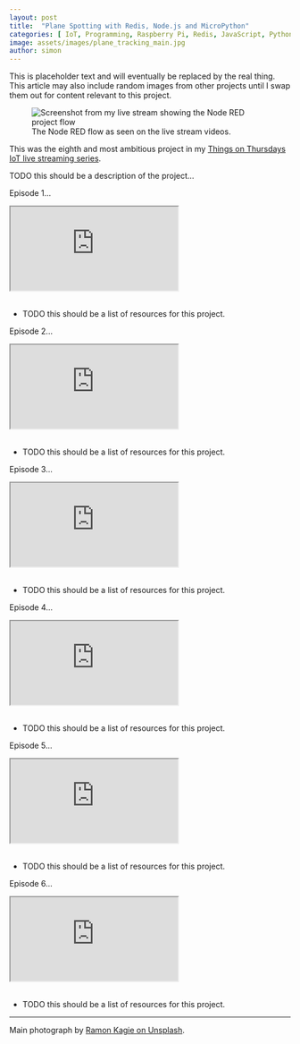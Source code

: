 ```yaml
---
layout: post
title:  "Plane Spotting with Redis, Node.js and MicroPython"
categories: [ IoT, Programming, Raspberry Pi, Redis, JavaScript, Python ]
image: assets/images/plane_tracking_main.jpg
author: simon
---
```

This is placeholder text and will eventually be replaced by the real thing.  This article may also include random images from other projects until I swap them out for content relevant to this project.

<figure class="figure">
  <img src="{{ site.baseurl }}/assets/images/node_red_redis_stream.png" class="figure-img img-fluid" alt="Screenshot from my live stream showing the Node RED project flow">
  <figcaption class="figure-caption text-center">The Node RED flow as seen on the live stream videos.</figcaption>
</figure>

This was the eighth and most ambitious project in my [Things on Thursdays IoT live streaming series](/things-on-thursdays-livestreams/).  

TODO this should be a description of the project...

Episode 1...

<div class="embed-responsive embed-responsive-16by9">
  <iframe class="embed-responsive-item" src="https://www.youtube.com/embed/NCvHfB7BhfQ?start=24" allowfullscreen></iframe>
</div><br/>

* TODO this should be a list of resources for this project.

Episode 2...

<div class="embed-responsive embed-responsive-16by9">
  <iframe class="embed-responsive-item" src="https://www.youtube.com/embed/qzFUZ7aBCEo?start=25" allowfullscreen></iframe>
</div><br/>

* TODO this should be a list of resources for this project.

Episode 3...

<div class="embed-responsive embed-responsive-16by9">
  <iframe class="embed-responsive-item" src="https://www.youtube.com/embed/qzFUZ7aBCEo?start=25" allowfullscreen></iframe>
</div><br/>

* TODO this should be a list of resources for this project.

Episode 4...

<div class="embed-responsive embed-responsive-16by9">
  <iframe class="embed-responsive-item" src="https://www.youtube.com/embed/qzFUZ7aBCEo?start=25" allowfullscreen></iframe>
</div><br/>

* TODO this should be a list of resources for this project.

Episode 5...

<div class="embed-responsive embed-responsive-16by9">
  <iframe class="embed-responsive-item" src="https://www.youtube.com/embed/qzFUZ7aBCEo?start=25" allowfullscreen></iframe>
</div><br/>

* TODO this should be a list of resources for this project.

Episode 6...

<div class="embed-responsive embed-responsive-16by9">
  <iframe class="embed-responsive-item" src="https://www.youtube.com/embed/qzFUZ7aBCEo?start=25" allowfullscreen></iframe>
</div><br/>

* TODO this should be a list of resources for this project.

--- 
Main photograph by [Ramon Kagie on Unsplash](https://unsplash.com/photos/WOyBhxyB8KI).
